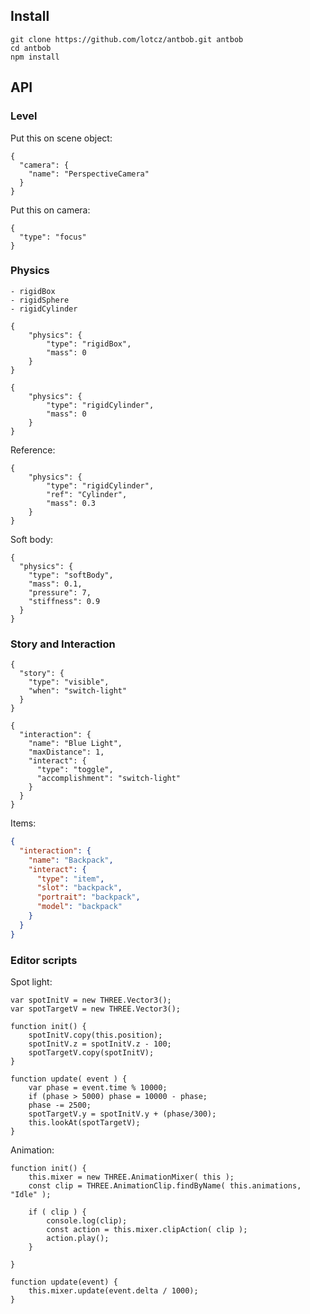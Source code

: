 ## Install

    git clone https://github.com/lotcz/antbob.git antbob
    cd antbob
    npm install

## API

### Level

Put this on scene object:

```
{
  "camera": {
    "name": "PerspectiveCamera"
  }
}
```

Put this on camera:

```
{
  "type": "focus"
}
```

### Physics

	- rigidBox
	- rigidSphere
	- rigidCylinder

```
{
	"physics": {
    	"type": "rigidBox",
    	"mass": 0
  	}
}

{
	"physics": {
    	"type": "rigidCylinder",
    	"mass": 0
  	}
}
```

Reference:

```
{
	"physics": {
		"type": "rigidCylinder",
		"ref": "Cylinder",
		"mass": 0.3
	}
}
```

Soft body:

```
{
  "physics": {
    "type": "softBody",
    "mass": 0.1,
    "pressure": 7,
    "stiffness": 0.9
  }
}
```

### Story and Interaction

```
{
  "story": {
    "type": "visible",
    "when": "switch-light"
  }
}
```

```
{
  "interaction": {
    "name": "Blue Light",
    "maxDistance": 1,
    "interact": {
      "type": "toggle",
      "accomplishment": "switch-light"
    }
  }
}
```

Items:

```json
{
  "interaction": {
    "name": "Backpack",
    "interact": {
      "type": "item",
      "slot": "backpack",
      "portrait": "backpack",
      "model": "backpack"
    }
  }
}
```

### Editor scripts

Spot light:
```
var spotInitV = new THREE.Vector3();
var spotTargetV = new THREE.Vector3();

function init() {
	spotInitV.copy(this.position);
	spotInitV.z = spotInitV.z - 100;
	spotTargetV.copy(spotInitV);
}

function update( event ) {
	var phase = event.time % 10000;
	if (phase > 5000) phase = 10000 - phase;
	phase -= 2500;
	spotTargetV.y = spotInitV.y + (phase/300);
	this.lookAt(spotTargetV);
}
```

Animation:

```
function init() {
	this.mixer = new THREE.AnimationMixer( this );
	const clip = THREE.AnimationClip.findByName( this.animations, "Idle" );

	if ( clip ) {
		console.log(clip);
		const action = this.mixer.clipAction( clip );
		action.play();
	}

}

function update(event) {
	this.mixer.update(event.delta / 1000);
}
```
